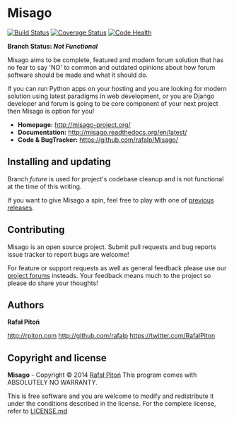 Misago
======
[![Build Status](https://travis-ci.org/rafalp/Misago.png?branch=future)](https://travis-ci.org/rafalp/Misago)
[![Coverage Status](https://coveralls.io/repos/rafalp/Misago/badge.png?branch=future)](https://coveralls.io/r/rafalp/Misago)
[![Code Health](https://landscape.io/github/rafalp/Misago/future/landscape.png)](https://landscape.io/github/rafalp/Misago/future)

**Branch Status: _Not Functional_**

Misago aims to be complete, featured and modern forum solution that has no fear to say 'NO' to common and outdated opinions about how forum software should be made and what it should do.

If you can run Python apps on your hosting and you are looking for modern solution using latest paradigms in web development, or you are Django developer and forum is going to be core component of your next project then Misago is option for you!

* **Homepage:** <http://misago-project.org/>
* **Documentation:** <http://misago.readthedocs.org/en/latest/>
* **Code & BugTracker:** <https://github.com/rafalp/Misago/>


Installing and updating
-----------------------

Branch *future* is used for project's codebase cleanup and is not functional at the time of this writing.

If you want to give Misago a spin, feel free to play with one of [previous releases](https://github.com/rafalp/Misago/releases).


Contributing
------------

Misago is an open source project. Submit pull requests and bug reports issue tracker to report bugs are welcome!

For feature or support requests as well as general feedback please use our [project forums](http://misago-project.org) insteads. Your feedback means much to the project so please do share your thoughts!


Authors
-------

**Rafał Pitoń**

http://rpiton.com
http://github.com/rafalp
https://twitter.com/RafalPiton


Copyright and license
---------------------

__Misago__ - Copyright © 2014 [Rafał Pitoń](http://github.com/ralfp)
This program comes with ABSOLUTELY NO WARRANTY.

This is free software and you are welcome to modify and redistribute it under the conditions described in the license.
For the complete license, refer to [LICENSE.md](LICENSE.md)
